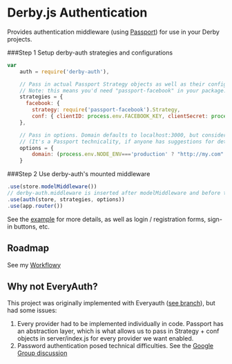 # Derby.js Authentication

Provides authentication middleware (using [Passport](http://passportjs.org/)) for use in your Derby projects.

###Step 1
Setup derby-auth strategies and configurations
```javascript
var
    auth = require('derby-auth'),

    // Pass in actual Passport Strategy objects as well as their configurations (see http://passportjs.org/guide/facebook/)
    // Note: this means you'd need "passport-facebook" in your package.json file
    strategies = {
      facebook: {
        strategy: require('passport-facebook').Strategy,
        conf: { clientID: process.env.FACEBOOK_KEY, clientSecret: process.env.FACEBOOK_SECRET }
    },

    // Pass in options. Domain defaults to localhost:3000, but consider it required
    // (It's a Passport technicality, if anyone has suggestions for determining domain on run-time, please message me)
    options = {
        domain: (process.env.NODE_ENV==='production' ? "http://my.com" : "http://localhost:3000" )
    }
```

###Step 2
Use derby-auth's mounted middleware
```javascript
.use(store.modelMiddleware())
// derby-auth.middleware is inserted after modelMiddleware and before the app router to pass server accessible data to a model
.use(auth(store, strategies, options))
.use(app.router())
```
See the [example](https://github.com/lefnire/derby-auth/tree/master/example) for more details, as well as login / registration forms, sign-in buttons, etc.

## Roadmap
See my [Workflowy](https://workflowy.com/shared/2a5229b2-64b1-8f5c-e649-4b61c0a1e32a/)

## Why not EveryAuth?
This project was originally implemented with Everyauth ([see branch](https://github.com/lefnire/derby-auth/tree/everyauth)), but had some issues:
  1. Every provider had to be implemented individually in code. Passport has an abstraction layer, which is what allows us to pass in Strategy + conf objects in server/index.js for every provider we want enabled.
  2. Password authentication posed technical difficulties. See the [Google Group discussion](https://groups.google.com/forum/?fromgroups=#!topic/derbyjs/JuUqUNd9Rls)